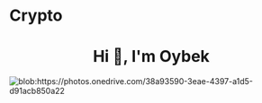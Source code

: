 # Crypto
<h1 align="center">Hi 👋, I'm Oybek</h1>
<img align="center" alt="blob:https://photos.onedrive.com/38a93590-3eae-4397-a1d5-d91acb850a22">
